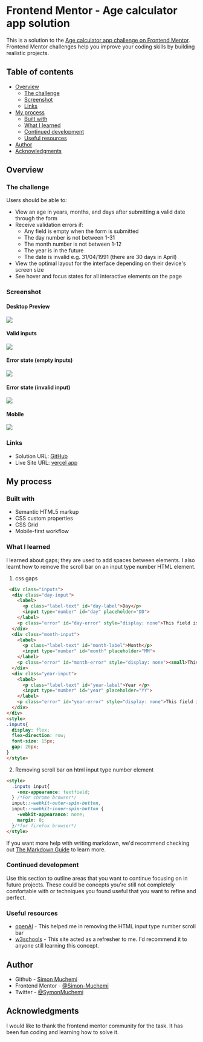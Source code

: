 # Frontend Mentor - Age calculator app solution

This is a solution to the [Age calculator app challenge on Frontend Mentor](https://www.frontendmentor.io/challenges/age-calculator-app-dF9DFFpj-Q). Frontend Mentor challenges help you improve your coding skills by building realistic projects.

## Table of contents

- [Overview](#overview)
    - [The challenge](#the-challenge)
    - [Screenshot](#screenshot)
    - [Links](#links)
- [My process](#my-process)
    - [Built with](#built-with)
    - [What I learned](#what-i-learned)
    - [Continued development](#continued-development)
    - [Useful resources](#useful-resources)
- [Author](#author)
- [Acknowledgments](#acknowledgments)

## Overview

### The challenge

Users should be able to:

- View an age in years, months, and days after submitting a valid date through the form
- Receive validation errors if:
    - Any field is empty when the form is submitted
    - The day number is not between 1-31
    - The month number is not between 1-12
    - The year is in the future
    - The date is invalid e.g. 31/04/1991 (there are 30 days in April)
- View the optimal layout for the interface depending on their device's screen size
- See hover and focus states for all interactive elements on the page

### Screenshot
#### Desktop Preview
![](assets/images/desktop-preview-1.png)
#### Valid inputs
![](assets/images/valid-inputs.png)
#### Error state (empty inputs)
![](assets/images/empty-inputs.png)
#### Error state (invalid input)
![](assets/images/invalid-day.png)
#### Mobile
![](assets/images/mobile%20view.png)
### Links

- Solution URL: [GitHub](https://github.com/Simon-Muchemi/age-calculator-app)
- Live Site URL: [vercel app](https://age-calculator-app-wheat.vercel.app/)

## My process

### Built with

- Semantic HTML5 markup
- CSS custom properties
- CSS Grid
- Mobile-first workflow
### What I learned
I learned about gaps; they are used to add spaces between elements. I also learnt how to remove the scroll bar on an input type number HTML element.

1. css gaps
```html
 <div class="inputs">
  <div class="day-input">
    <label>
      <p class="label-text" id="day-label">Day</p>
      <input type="number" id="day" placeholder="DD">
    </label>
    <p class="error" id="day-error" style="display: none">This field is required</p>
  </div>
  <div class="month-input">
    <label>
      <p class="label-text" id="month-label">Month</p>
      <input type="number" id="month" placeholder="MM">
    </label>
    <p class="error" id="month-error" style="display: none"><small>This field is required</small></p>
  </div>
  <div class="year-input">
    <label>
      <p class="label-text" id="year-label">Year </p>
      <input type="number" id="year" placeholder="YY">
    </label>
    <p class="error" id="year-error" style="display: none">This field is required</p>
  </div>
</div>
<style>
.inputs{
  display: flex;
  flex-direction: row;
  font-size: 15px;
  gap: 20px;
}
</style>
```
2. Removing scroll bar on html input type number element
```html
<style>
  .inputs input{
    -moz-appearance: textfield;
  } /*For chrome browser*/
  input::-webkit-outer-spin-button,
  input::-webkit-inner-spin-button {
    -webkit-appearance: none;
    margin: 0;
  }/*for firefox browser*/
</style>
```
If you want more help with writing markdown, we'd recommend checking out [The Markdown Guide](https://www.markdownguide.org/) to learn more.

### Continued development

Use this section to outline areas that you want to continue focusing on in future projects. These could be concepts you're still not completely comfortable with or techniques you found useful that you want to refine and perfect.

### Useful resources

- [openAI](https://chat.openai.com/share/d9b0fdc4-036a-4412-8248-62e4cc63ffc9) - This helped me in removing the HTML input type number scroll bar
- [w3schools](https://www.w3schools.com/default.asp) - This site acted as a refresher to me. I'd recommend it to anyone still learning this concept.

## Author

- Github - [Simon Muchemi](https://github.com/Simon-Muchemi)
- Frontend Mentor - [@Simon-Muchemi](https://www.frontendmentor.io/profile/Simon-Muchemi)
- Twitter - [@SymonMuchemi](https://www.twitter.com/SymonMuchemi)

## Acknowledgments
I would like to thank the frontend mentor community for the task. It has been fun coding and learning how to solve it.


